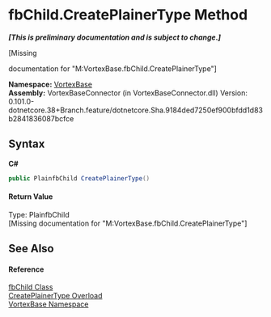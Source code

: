 # fbChild.CreatePlainerType Method 
 _**\[This is preliminary documentation and is subject to change.\]**_

\[Missing <summary> documentation for "M:VortexBase.fbChild.CreatePlainerType"\]

**Namespace:**&nbsp;<a href="N_VortexBase.md">VortexBase</a><br />**Assembly:**&nbsp;VortexBaseConnector (in VortexBaseConnector.dll) Version: 0.101.0-dotnetcore.38+Branch.feature/dotnetcore.Sha.9184ded7250ef900bfdd1d83b2841836087bcfce

## Syntax

**C#**<br />
``` C#
public PlainfbChild CreatePlainerType()
```


#### Return Value
Type: PlainfbChild<br />\[Missing <returns> documentation for "M:VortexBase.fbChild.CreatePlainerType"\]

## See Also


#### Reference
<a href="T_VortexBase_fbChild.md">fbChild Class</a><br /><a href="Overload_VortexBase_fbChild_CreatePlainerType.md">CreatePlainerType Overload</a><br /><a href="N_VortexBase.md">VortexBase Namespace</a><br />